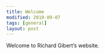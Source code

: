 ```yaml
---
title: Welcome
modified: 2010-09-07
tags: [general]
layout: post
---
```

Welcome to Richard Gibert’s website.

